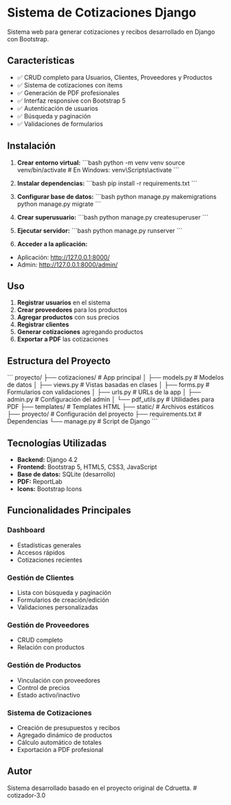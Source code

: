 # Sistema de Cotizaciones Django

Sistema web para generar cotizaciones y recibos desarrollado en Django con Bootstrap.

## Características

- ✅ CRUD completo para Usuarios, Clientes, Proveedores y Productos
- ✅ Sistema de cotizaciones con items
- ✅ Generación de PDF profesionales
- ✅ Interfaz responsive con Bootstrap 5
- ✅ Autenticación de usuarios
- ✅ Búsqueda y paginación
- ✅ Validaciones de formularios

## Instalación

1. **Crear entorno virtual:**
\`\`\`bash
python -m venv venv
source venv/bin/activate  # En Windows: venv\Scripts\activate
\`\`\`

2. **Instalar dependencias:**
\`\`\`bash
pip install -r requirements.txt
\`\`\`

3. **Configurar base de datos:**
\`\`\`bash
python manage.py makemigrations
python manage.py migrate
\`\`\`

4. **Crear superusuario:**
\`\`\`bash
python manage.py createsuperuser
\`\`\`

5. **Ejecutar servidor:**
\`\`\`bash
python manage.py runserver
\`\`\`

6. **Acceder a la aplicación:**
- Aplicación: http://127.0.0.1:8000/
- Admin: http://127.0.0.1:8000/admin/

## Uso

1. **Registrar usuarios** en el sistema
2. **Crear proveedores** para los productos
3. **Agregar productos** con sus precios
4. **Registrar clientes**
5. **Generar cotizaciones** agregando productos
6. **Exportar a PDF** las cotizaciones

## Estructura del Proyecto

\`\`\`
proyecto/
├── cotizaciones/          # App principal
│   ├── models.py         # Modelos de datos
│   ├── views.py          # Vistas basadas en clases
│   ├── forms.py          # Formularios con validaciones
│   ├── urls.py           # URLs de la app
│   ├── admin.py          # Configuración del admin
│   └── pdf_utils.py      # Utilidades para PDF
├── templates/            # Templates HTML
├── static/              # Archivos estáticos
├── proyecto/            # Configuración del proyecto
├── requirements.txt     # Dependencias
└── manage.py           # Script de Django
\`\`\`

## Tecnologías Utilizadas

- **Backend:** Django 4.2
- **Frontend:** Bootstrap 5, HTML5, CSS3, JavaScript
- **Base de datos:** SQLite (desarrollo)
- **PDF:** ReportLab
- **Icons:** Bootstrap Icons

## Funcionalidades Principales

### Dashboard
- Estadísticas generales
- Accesos rápidos
- Cotizaciones recientes

### Gestión de Clientes
- Lista con búsqueda y paginación
- Formularios de creación/edición
- Validaciones personalizadas

### Gestión de Proveedores
- CRUD completo
- Relación con productos

### Gestión de Productos
- Vinculación con proveedores
- Control de precios
- Estado activo/inactivo

### Sistema de Cotizaciones
- Creación de presupuestos y recibos
- Agregado dinámico de productos
- Cálculo automático de totales
- Exportación a PDF profesional

## Autor

Sistema desarrollado basado en el proyecto original de Cdruetta.
#   c o t i z a d o r - 3 . 0 
 
 

